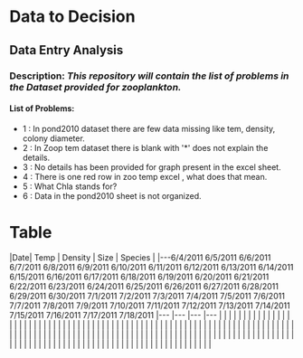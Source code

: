 # Data to Decision

## Data Entry Analysis

### Description: _This repository will contain the list of problems in the Dataset provided for zooplankton._
#### List of Problems:
* 1 : In pond2010 dataset there are few data missing like tem, density, colony diameter.
* 2 : In Zoop tem dataset there is blank with '*' does not explain the details.
* 3 : No details has been provided for graph present in the excel sheet.
* 4 : There is one red row in zoo temp excel , what does that mean.
* 5 : What Chla stands for?
* 6 : Data in the pond2010 sheet is not organized.


# Table 

|Date|  Temp 	| Density  	| Size  	|  Species 	|
|---6/4/2011 
6/5/2011
6/6/2011
6/7/2011
6/8/2011
6/9/2011
6/10/2011
6/11/2011
6/12/2011
6/13/2011
6/14/2011
6/15/2011
6/16/2011
6/17/2011
6/18/2011
6/19/2011
6/20/2011
6/21/2011
6/22/2011
6/23/2011
6/24/2011
6/25/2011
6/26/2011
6/27/2011
6/28/2011
6/29/2011
6/30/2011
7/1/2011
7/2/2011
7/3/2011
7/4/2011
7/5/2011
7/6/2011
7/7/2011
7/8/2011
7/9/2011
7/10/2011
7/11/2011
7/12/2011
7/13/2011
7/14/2011
7/15/2011
7/16/2011
7/17/2011
7/18/2011
	|---	|---	|---	|---  |
|   	|   	|   	|   	|   	|
|   	|   	|   	|   	|   	|
|   	|   	|   	|   	|   	|
|   	|   	|   	|   	|   	|
|   	|   	|   	|   	|   	|
|   	|   	|   	|   	|   	|
|   	|   	|   	|   	|   	|
|   	|   	|   	|   	|   	|
|   	|   	|   	|   	|   	|
|   	|   	|   	|   	|   	|
|   	|   	|   	|   	|   	|
|   	|   	|   	|   	|   	|
|   	|   	|   	|   	|   	|
|   	|   	|   	|   	|   	|
|   	|   	|   	|   	|   	|
|   	|   	|   	|   	|   	|
|   	|   	|   	|   	|   	|
|   	|   	|   	|   	|   	|
|   	|   	|   	|   	|   	|
|   	|   	|   	|   	|   	|
|   	|   	|   	|   	|   	|
|   	|   	|   	|   	|   	|
|   	|   	|   	|   	|   	|
|   	|   	|   	|   	|   	|
|   	|   	|   	|   	|   	|
|   	|   	|   	|   	|   	|
|   	|   	|   	|   	|   	|
|   	|   	|   	|   	|   	|
|   	|   	|   	|   	|   	|
